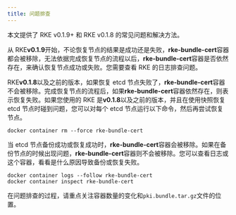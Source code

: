 ```yaml
---
title: 问题排查
---
```


本文提供了 RKE v0.1.9+ 和 RKE v0.1.8 的常见问题和解决方法。

从 RKE**v0.1.9**开始，不论恢复节点的结果是成功还是失败，**rke-bundle-cert**容器都会被移除，无法依据完成恢复节点的流程以后，**rke-bundle-cert**容器是否依然存在，来确认恢复节点成功或失败。您需要查看 RKE 的日志排查问题。

RKE**v0.1.8**以及之前的版本，如果恢复 etcd 节点失败了，**rke-bundle-cert**容器不会被移除。完成恢复节点的流程后，如果**rke-bundle-cert**容器依然存在，则表示恢复失败。如果您使用的 RKE 是**v0.1.8**以及之前的版本，并且在使用快照恢复 etcd 节点时碰到问题，您可以对每个 etcd 节点运行以下命令，然后再尝试恢复节点。

```
docker container rm --force rke-bundle-cert
```

当 etcd 节点备份成功或恢复成功时，**rke-bundle-cert**容器会被移除。如果在备份节点的时候出现问题，**rke-bundle-cert**容器则不会被移除。您可以查看日志或这个容器，看看是什么原因导致备份或恢复失败。

```
docker container logs --follow rke-bundle-cert
docker container inspect rke-bundle-cert
```

在问题排查的过程，请重点关注容器数量的变化和`pki.bundle.tar.gz`文件的位置。
